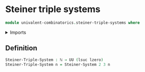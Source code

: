 # Steiner triple systems

```agda
module univalent-combinatorics.steiner-triple-systems where
```

<details><summary>Imports</summary>

```agda
open import elementary-number-theory.natural-numbers

open import foundation.universe-levels

open import univalent-combinatorics.steiner-systems
```

</details>

## Definition

```agda
Steiner-Triple-System : ℕ → UU (lsuc lzero)
Steiner-Triple-System n = Steiner-System 2 3 n
```
